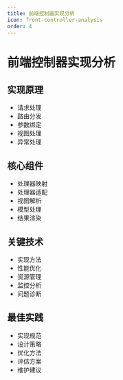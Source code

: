 ```yaml
---
title: 前端控制器实现分析
icon: front-controller-analysis
order: 4
---
```


# 前端控制器实现分析

## 实现原理
- 请求处理
- 路由分发
- 参数绑定
- 视图处理
- 异常处理

## 核心组件
- 处理器映射
- 处理器适配
- 视图解析
- 模型处理
- 结果渲染

## 关键技术
- 实现方法
- 性能优化
- 资源管理
- 监控分析
- 问题诊断

## 最佳实践
- 实现规范
- 设计策略
- 优化方法
- 评估方案
- 维护建议
